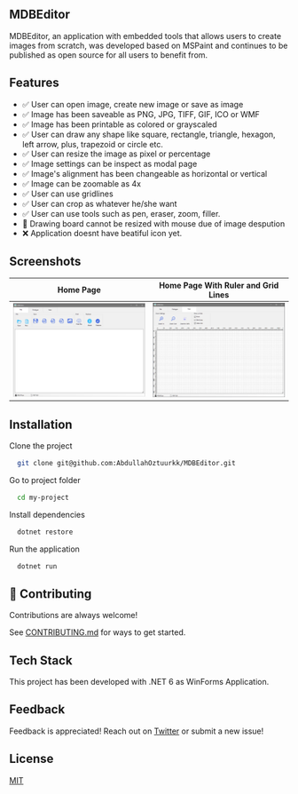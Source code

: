 ## MDBEditor

MDBEditor, an application with embedded tools that allows users to create images from scratch, 
was developed based on MSPaint and continues to be published as open source for all users to benefit from.

## Features

- :white_check_mark: User can open image, create new image or save as image
- :white_check_mark: Image has been saveable as PNG, JPG, TIFF, GIF, ICO or WMF
- :white_check_mark: Image has been printable as colored or grayscaled
- :white_check_mark: User can draw any shape like square, rectangle, triangle, hexagon, left arrow, plus, trapezoid or circle etc.
- :white_check_mark: User can resize the image as pixel or percentage
- :white_check_mark: Image settings can be inspect as modal page
- :white_check_mark: Image's alignment has been changeable as horizontal or vertical
- :white_check_mark: Image can be zoomable as 4x
- :white_check_mark: User can use gridlines
- :white_check_mark: User can crop as whatever he/she want
- :white_check_mark: User can use tools such as pen, eraser, zoom, filler.
- :wrench: Drawing board cannot be resized with mouse due of image despution
- :x: Application doesnt have beatiful icon yet. 

## Screenshots

Home Page            |  Home Page With Ruler and Grid Lines
:-------------------------:|:-------------------------:
![](./assets/home-page.png)  |  ![](./assets/home-page-with-ruler-and-gridlines.png)

## Installation

Clone the project

```bash
  git clone git@github.com:AbdullahOztuurkk/MDBEditor.git
```

Go to project folder

```bash
  cd my-project
```

Install dependencies

```bash
  dotnet restore
```
Run the application

```bash
  dotnet run
```

## 🎉 Contributing

Contributions are always welcome!

See [CONTRIBUTING.md](/CONTRIBUTING.md) for ways to get started.

## Tech Stack

This project has been developed with .NET 6 as WinForms Application.

## Feedback

Feedback is appreciated! Reach out on [Twitter](https://twitter.com/AbdullahOztuurk) or submit a new issue!

## License

[MIT](/LICENSE)
